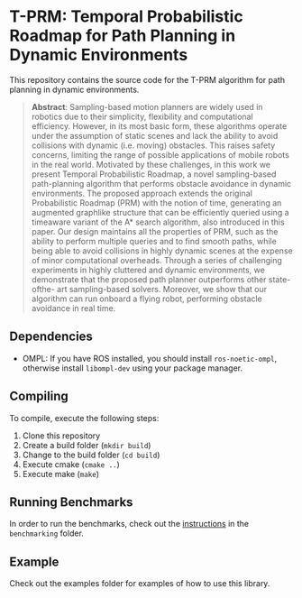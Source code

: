 # T-PRM: Temporal Probabilistic Roadmap for Path Planning in Dynamic Environments 
This repository contains the source code for the T-PRM algorithm for path planning in dynamic environments.

> **Abstract**: Sampling-based motion planners are widely used in robotics due to their simplicity, flexibility and computational efficiency. However, in its most basic form, these algorithms operate under the assumption of static scenes and lack the ability to avoid collisions with dynamic (i.e. moving) obstacles. This raises safety concerns, limiting the range of possible applications of mobile robots in the real world. Motivated by these challenges, in this work we present Temporal Probabilistic Roadmap, a novel sampling-based path-planning algorithm that performs obstacle avoidance in dynamic environments. The proposed approach extends the original Probabilistic Roadmap (PRM) with the notion of time, generating an augmented graphlike structure that can be efficiently queried using a timeaware variant of the A* search algorithm, also introduced in this paper. Our design maintains all the properties of PRM, such as the ability to perform multiple queries and to find smooth paths, while being able to avoid collisions in highly dynamic scenes at the expense of minor computational overheads. Through a series of challenging experiments in highly cluttered and dynamic environments, we demonstrate that the proposed path planner outperforms other state-ofthe- art sampling-based solvers. Moreover, we show that our algorithm can run onboard a flying robot, performing obstacle avoidance in real time.

## Dependencies
- OMPL: If you have ROS installed, you should install `ros-noetic-ompl`, otherwise install `libompl-dev` using your package manager.

## Compiling
To compile, execute the following steps:
1) Clone this repository
2) Create a build folder (`mkdir build`)
3) Change to the build folder (`cd build`)
4) Execute cmake (`cmake ..`)
5) Execute make (`make`)

## Running Benchmarks
In order to run the benchmarks, check out the [instructions](benchmarking) in the `benchmarking` folder.

## Example
Check out the examples folder for examples of how to use this library.